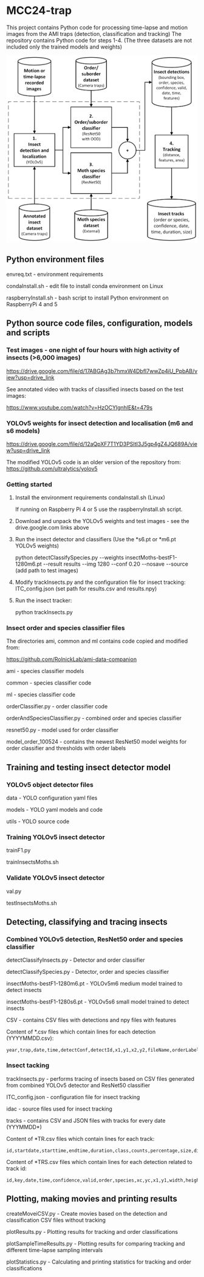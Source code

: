 # MCC24-trap #
This project contains Python code for processing time-lapse and motion images from the AMI traps (detection, classification and tracking)
The repository contains Python code for steps 1-4. (The three datasets are not included only the trained models and weights)

![Alt text](EdgeProcessingNocturalInsects.png)

## Python environment files ##
envreq.txt - environment requirements

condaInstall.sh - edit file to install conda environment on Linux

raspberryInstall.sh - bash script to install Python environment on RaspberryPi 4 and 5

## Python source code files, configuration, models and scripts ##

### Test images - one night of four hours with high activity of insects (>6,000 images)

https://drive.google.com/file/d/17ABGAg3b7hmxW4DbfI7wwZp4iU_PpbAB/view?usp=drive_link

See annotated video with tracks of classified insects based on the test images:

https://www.youtube.com/watch?v=HzOCYlgnhlE&t=479s

### YOLOv5 weights for insect detection and localisation (m6 and s6 models)

https://drive.google.com/file/d/12aQpXF7T1YD3PSltI3J5gp4gZ4JQ689A/view?usp=drive_link

The modified YOLOv5 code is an older version of the repository from: https://github.com/ultralytics/yolov5

### Getting started ###

1. Install the environment requirements condaInstall.sh (Linux)

   If running on Raspberry Pi 4 or 5 use the raspberryInstall.sh script.

3. Download and unpack the YOLOv5 weights and test images - see the drive.google.com links above
   
4. Run the insect detector and classifiers (Use the *s6.pt or *m6.pt YOLOv5 weights)

	python detectClassifySpecies.py --weights insectMoths-bestF1-1280m6.pt --result results --img 1280 --conf 0.20 --nosave --source (add path to test images)
   
6. Modify trackInsects.py and the configuration file for insect tracking: ITC_config.json (set path for results.csv and results.npy)
   
7. Run the insect tracker:

	python trackInsects.py

### Insect order and species classifier files ###

The directories ami, common and ml contains code copied and modified from: 

https://github.com/RolnickLab/ami-data-companion

ami - species classifier models 

common - species classifier code

ml - species classifier code

orderClassifier.py - order classifier code 

orderAndSpeciesClassifier.py - combined order and species classifier

resnet50.py - model used for order classifier 

model_order_100524 - contains the newest ResNet50 model weights for order classifier and thresholds with order labels


## Training and testing insect detector model ##

### YOLOv5 object detector files ###
data - YOLO configuration yaml files

models - YOLO yaml models and code

utils - YOLO source code

### Training YOLOv5 insect detector ###
trainF1.py

trainInsectsMoths.sh

### Validate YOLOv5 insect detector ###
val.py

testInsectsMoths.sh

## Detecting, classifying and tracing insects ##

### Combined YOLOv5 detection, ResNet50 order and species classifier ###
detectClassifyInsects.py - Detector and order classifier

detectClassifySpecies.py - Detector, order and species classifier

insectMoths-bestF1-1280m6.pt - YOLOv5m6 medium model trained to detect insects

insectMoths-bestF1-1280s6.pt - YOLOv5s6 small model trained to detect insects

CSV - contains CSV files with detections and npy files with features

Content of *.csv files which contain lines for each detection (YYYYMMDD.csv):

	year,trap,date,time,detectConf,detectId,x1,y1,x2,y2,fileName,orderLabel,orderId,orderConf,aboveTH,key,speciesLabel,speciesId,speciesConf

### Insect tacking ###
trackInsects.py - performs tracing of insects based on CSV files generated from combined YOLOv5 detector and ResNet50 classifier

ITC_config.json - configuration file for insect tracking

idac - source files used for insect tracking

tracks - contains CSV and JSON files with tracks for every date (YYYMMDD*)

Content of *TR.csv files which contain lines for each track: 

	id,startdate,starttime,endtime,duration,class,counts,percentage,size,distance
 
Content of *TRS.csv files which contain lines for each detection related to track id: 

	id,key,date,time,confidence,valid,order,species,xc,yc,x1,y1,width,height,image
 
## Plotting, making movies and printing results ##
createMoveiCSV.py - Create movies based on the detection and classification CSV files without tracking

plotResults.py - Plotting results for tracking and order classifications

plotSampleTimeResults.py - Plotting results for comparing tracking and different time-lapse sampling intervals

plotStatistics.py - Calculating and printing statistics for tracking and order classifications






